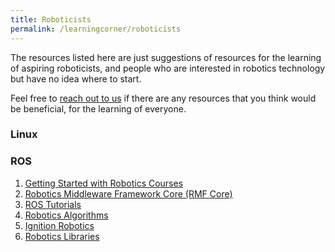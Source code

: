 ```yaml
---
title: Roboticists
permalink: /learningcorner/roboticists
---
```

The resources listed here are just suggestions of resources for the learning of aspiring roboticists, and people who are interested in robotics technology but have no idea where to start.

Feel free to [reach out to us](/contact-us/) if there are any resources that you think would be beneficial, for the learning of everyone.

### Linux


### ROS
1. [Getting Started with Robotics Courses](https://github.com/kiloreux/awesome-robotics)
2. [Robotics Middleware Framework Core (RMF Core)](https://github.com/osrf/rmf_core)
3. [ROS Tutorials](https://github.com/methylDragon/ros-tutorials)
4. [Robotics Algorithms](https://github.com/AtsushiSakai/PythonRobotics#what-is-this)
5. [Ignition Robotics](https://app.ignitionrobotics.org/dashboard)
6. [Robotics Libraries](https://github.com/jslee02/awesome-robotics-libraries)
